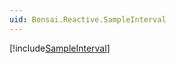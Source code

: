 ```yaml
---
uid: Bonsai.Reactive.SampleInterval
---
```


[!include[SampleInterval](~/articles/reactive-sampleinterval.md)]